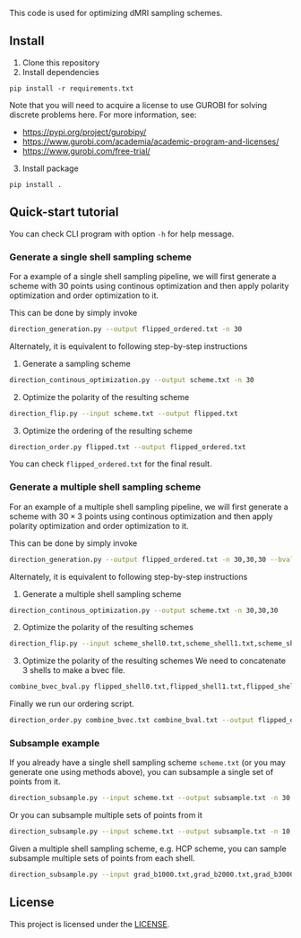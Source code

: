 This code is used for optimizing dMRI sampling schemes.

## Install

1. Clone this repository 
2. Install dependencies
```
pip install -r requirements.txt
```
Note that you will need to acquire a license to use GUROBI for solving discrete problems here. For more information, see:
+ https://pypi.org/project/gurobipy/
+ https://www.gurobi.com/academia/academic-program-and-licenses/
+ https://www.gurobi.com/free-trial/
3. Install package
```
pip install .
```

## Quick-start tutorial 

You can check CLI program with option `-h` for help message.

### Generate a single shell sampling scheme

For a example of a single shell sampling pipeline, we will first generate a scheme with 30 points using continous optimization and then apply polarity optimization and order optimization to it. 

This can be done by simply invoke
```bash
direction_generation.py --output flipped_ordered.txt -n 30
```

Alternately, it is equivalent to following step-by-step instructions
1. Generate a sampling scheme
```bash
direction_continous_optimization.py --output scheme.txt -n 30
```

2. Optimize the polarity of the resulting scheme
```bash
direction_flip.py --input scheme.txt --output flipped.txt
```

3. Optimize the ordering of the resulting scheme
```bash
direction_order.py flipped.txt --output flipped_ordered.txt
```

You can check `flipped_ordered.txt` for the final result. 

### Generate a multiple shell sampling scheme

For an example of a multiple shell sampling pipeline, we will first generate a scheme with $30\times 3$ points using continous optimization and then apply polarity optimization and order optimization to it. 

This can be done by simply invoke
```bash
direction_generation.py --output flipped_ordered.txt -n 30,30,30 --bval 1000,2000,3000
```

Alternately, it is equivalent to following step-by-step instructions

1. Generate a multiple shell sampling scheme
```bash
direction_continous_optimization.py --output scheme.txt -n 30,30,30
```

2. Optimize the polarity of the resulting schemes
```bash
direction_flip.py --input scheme_shell0.txt,scheme_shell1.txt,scheme_shell2.txt --output flipped.txt 
```

3. Optimize the polarity of the resulting schemes
We need to concatenate 3 shells to make a bvec file.
```bash
combine_bvec_bval.py flipped_shell0.txt,flipped_shell1.txt,flipped_shell2.txt 1000,2000,3000 --output combine.txt
```

Finally we run our ordering script.
```bash
direction_order.py combine_bvec.txt combine_bval.txt --output flipped_ordered.txt
```

### Subsample example

If you already have a single shell sampling scheme `scheme.txt` (or you may generate one using methods above), you can subsample a single set of points from it.
```bash
direction_subsample.py --input scheme.txt --output subsample.txt -n 30
```

Or you can subsample multiple sets of points from it
```bash
direction_subsample.py --input scheme.txt --output subsample.txt -n 10,10,10
```

Given a multiple shell sampling scheme, e.g. HCP scheme, you can sample subsample multiple sets of points from each shell.
```bash
direction_subsample.py --input grad_b1000.txt,grad_b2000.txt,grad_b3000.txt --output subsample.txt -n 30,30,30
```

## License
This project is licensed under the [LICENSE](LICENSE).